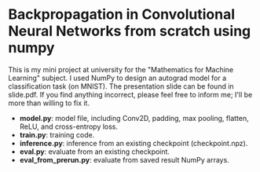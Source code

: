 # Backpropagation in Convolutional Neural Networks from scratch using numpy

This is my mini project at university for the "Mathematics for Machine Learning" subject. I used NumPy to design an autograd model for a classification task (on MNIST). The presentation slide can be found in slide.pdf. If you find anything incorrect, please feel free to inform me; I'll be more than willing to fix it.

- **model.py**: model file, including Conv2D, padding, max pooling, flatten, ReLU, and cross-entropy loss.
- **train.py**: training code.
- **inference.py**: inference from an existing checkpoint (checkpoint.npz).
- **eval.py**: evaluate from an existing checkpoint.
- **eval_from_prerun.py**: evaluate from saved result NumPy arrays.


